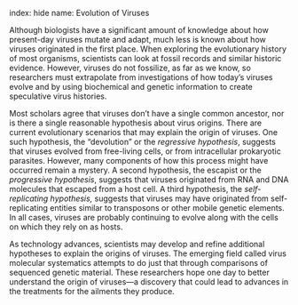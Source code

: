 index: hide
name: Evolution of Viruses

Although biologists have a significant amount of knowledge about how present-day viruses mutate and adapt, much less is known about how viruses originated in the first place. When exploring the evolutionary history of most organisms, scientists can look at fossil records and similar historic evidence. However, viruses do not fossilize, as far as we know, so researchers must extrapolate from investigations of how today’s viruses evolve and by using biochemical and genetic information to create speculative virus histories.

Most scholars agree that viruses don’t have a single common ancestor, nor is there a single reasonable hypothesis about virus origins. There are current evolutionary scenarios that may explain the origin of viruses. One such hypothesis, the “devolution” or the  *regressive hypothesis*, suggests that viruses evolved from free-living cells, or from intracellular prokaryotic parasites. However, many components of how this process might have occurred remain a mystery. A second hypothesis, the escapist or the  *progressive hypothesis*, suggests that viruses originated from RNA and DNA molecules that escaped from a host cell. A third hypothesis, the  *self-replicating hypothesis,* suggests that viruses may have originated from self-replicating entities similar to transposons or other mobile genetic elements. In all cases, viruses are probably continuing to evolve along with the cells on which they rely on as hosts.

As technology advances, scientists may develop and refine additional hypotheses to explain the origins of viruses. The emerging field called virus molecular systematics attempts to do just that through comparisons of sequenced genetic material. These researchers hope one day to better understand the origin of viruses—a discovery that could lead to advances in the treatments for the ailments they produce.
